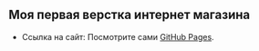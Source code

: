 ## Моя первая верстка интернет магазина

- Ссылка на сайт: Посмотрите сами [GitHub Pages](https://iskandar13abdurakhmonov.github.io/drive-moto/).
